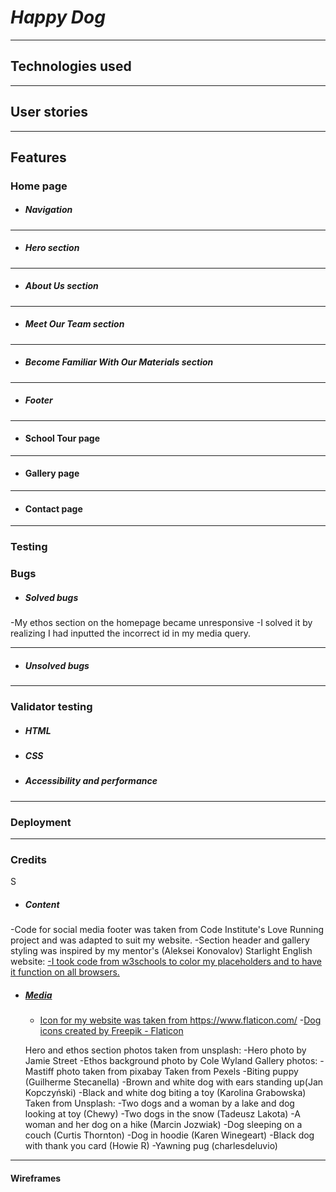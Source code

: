 # _Happy Dog_

---



## Technologies used



---

## User stories


---

## Features

### Home page

- ##### Navigation



---

- ##### Hero section


---

- ##### About Us section

---

- ##### Meet Our Team section


---

- ##### Become Familiar With Our Materials section

---

- ##### Footer

---

- #### School Tour page


---

- #### Gallery page


---

- #### Contact page


---

### Testing


### Bugs

- ##### Solved bugs
-My ethos section on the homepage became unresponsive
-I solved it by realizing I had inputted the incorrect id in my media query.
  ***
- ##### Unsolved bugs

---

### Validator testing

- ##### HTML
  
- ##### CSS
  
- ##### Accessibility and performance
  

---

### Deployment


---

### Credits
S
- ##### Content
-Code for social media footer was taken from Code Institute's Love Running project and was adapted to suit my website. 
-Section header and gallery styling was inspired by my mentor's (Aleksei Konovalov) Starlight English website: <a href="https://lexach91.github.io/esl-school-website/index.html" target="_blank"
            rel="noopener"
            aria-label="Visit Aleksei Konovalov's Starlight English website (opens in a new tab)"> 
 -I took code from w3schools to color my placeholders and to have it function on all browsers.
 
 
- ##### Media
  - Icon for my website was taken from https://www.flaticon.com/
    -<a href="https://www.flaticon.com/free-icons/dog" title="dog icons">Dog icons created by Freepik - Flaticon</a>

  Hero and ethos section photos taken from unsplash:
    -Hero photo by Jamie Street 
    -Ethos background photo by Cole Wyland
  Gallery photos:
  -Mastiff photo taken from pixabay
  Taken from Pexels
  -Biting puppy (Guilherme Stecanella)
  -Brown and white dog with ears standing up(Jan Kopczyński)
  -Black and white dog biting a toy (Karolina Grabowska)
  Taken from Unsplash:
  -Two dogs and a woman by a lake and dog looking at toy (Chewy)
  -Two dogs in the snow (Tadeusz Lakota)
  -A woman and her dog on a hike (Marcin Jozwiak)
  -Dog sleeping on a couch (Curtis Thornton)
  -Dog in hoodie (Karen Winegeart)
  -Black dog with thank you card (Howie R)
  -Yawning pug (charlesdeluvio)
  



  

---

#### Wireframes
